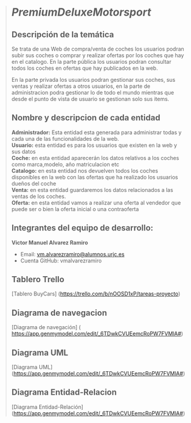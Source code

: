 > # ***PremiumDeluxeMotorsport***
>
> ## Descripción de la temática
> Se trata de una Web de compra/venta de coches los usuarios podran subir sus coches o comprar y realizar ofertas por los coches que hay en el catalogo. En la parte pública los usuarios podran consultar todos los coches en ofertas que hay publicados en la web.
>
> En la parte privada los usuarios podran gestionar sus coches, sus ventas y realizar ofertas a otros usuarios, en la parte de administracion podra gestionar lo de todo el mundo mientras que desde el punto de vista de usuario se gestionan solo sus items.
>
> ## Nombre y descripcion de cada entidad
> **Administrador:** Esta entidad esta generada para administrar todas y cada una de las funcionalidades de la web.<br/>
> **Usuario:** esta entidad es para los usuarios que existen en la web y sus datos<br/>
> **Coche:** en esta entidad aparecerán los datos relativos a los coches como marca,modelo, año matriculacion etc<br/>
> **Catalogo:** en esta entidad nos devuelven todos los coches disponibles en la web con las ofertas que ha realizado los usuarios dueños del coche<br/>
> **Venta:** en esta entidad guardaremos los datos relacionados a las ventas de los coches.<br/>
> **Oferta:** en esta entidad vamos a realizar una oferta al vendedor que puede ser o bien la oferta inicial o una contraoferta<br/>
> 
> ## Integrantes del equipo de desarrollo:
> **Victor Manuel Alvarez Ramiro**<br/>
>   * Email: vm.alvarezramiro@alumnos.urjc.es<br/>
>   * Cuenta GitHub: vmalvarezramiro <br/>
>
> ## Tablero Trello
>  [Tablero BuyCars] (https://trello.com/b/nOOSD1xP/tareas-proyecto)
>
> ## Diagrama de navegacion
>  [Diagrama de navegación] ( https://app.genmymodel.com/edit/_6TDwkCVUEemcRoPW7FVMlA#)  
>
>
> ## Diagrama UML
> [Diagrama UML] (https://app.genmymodel.com/edit/_6TDwkCVUEemcRoPW7FVMlA#)
>
>## Diagrama Entidad-Relacion
> [Diagrama Entidad-Relación] (https://app.genmymodel.com/edit/_6TDwkCVUEemcRoPW7FVMlA#)